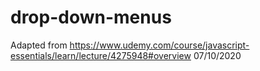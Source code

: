 # drop-down-menus
Adapted from
https://www.udemy.com/course/javascript-essentials/learn/lecture/4275948#overview
07/10/2020